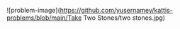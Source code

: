 ![problem-image](https://github.com/yusernamey/kattis-problems/blob/main/Take Two Stones/two stones.jpg)